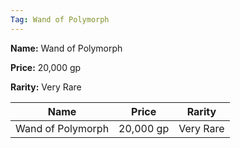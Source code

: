 ```yaml
---
Tag: Wand of Polymorph
---
```


**Name:** Wand of Polymorph

**Price:** 20,000 gp

**Rarity:** Very Rare

| Name     | Price     | Rarity     |
| -------- | --------- | ---------- |
| Wand of Polymorph | 20,000 gp | Very Rare |
